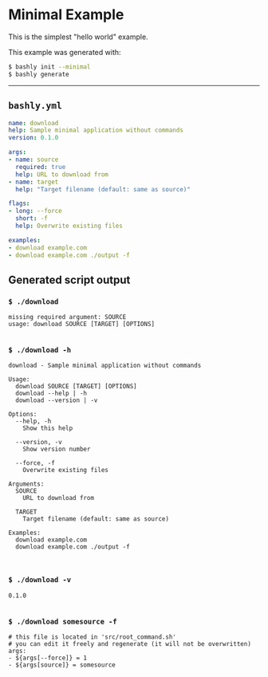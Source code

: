 # Minimal Example

This is the simplest "hello world" example.

This example was generated with:

```bash
$ bashly init --minimal
$ bashly generate
```

-----

## `bashly.yml`

```yaml
name: download
help: Sample minimal application without commands
version: 0.1.0

args:
- name: source
  required: true
  help: URL to download from
- name: target
  help: "Target filename (default: same as source)"

flags:
- long: --force
  short: -f
  help: Overwrite existing files

examples:
- download example.com
- download example.com ./output -f
```



## Generated script output

### `$ ./download`

```shell
missing required argument: SOURCE
usage: download SOURCE [TARGET] [OPTIONS]


```

### `$ ./download -h`

```shell
download - Sample minimal application without commands

Usage:
  download SOURCE [TARGET] [OPTIONS]
  download --help | -h
  download --version | -v

Options:
  --help, -h
    Show this help

  --version, -v
    Show version number

  --force, -f
    Overwrite existing files

Arguments:
  SOURCE
    URL to download from

  TARGET
    Target filename (default: same as source)

Examples:
  download example.com
  download example.com ./output -f



```

### `$ ./download -v`

```shell
0.1.0


```

### `$ ./download somesource -f`

```shell
# this file is located in 'src/root_command.sh'
# you can edit it freely and regenerate (it will not be overwritten)
args:
- ${args[--force]} = 1
- ${args[source]} = somesource


```




